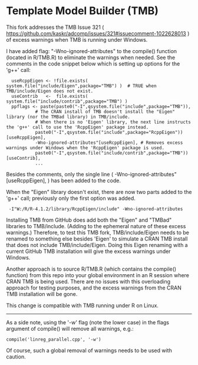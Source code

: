 Template Model Builder (TMB)
============================
This fork addresses the TMB Issue 321  ( https://github.com/kaskr/adcomp/issues/321#issuecomment-1022628013 ) of excess warnings when TMB is running under Windows.

I have added flag: "-Wno-ignored-attributes" to the compile() function (located in R/TMB.R) to eliminate the warnings when needed. See the comments in the code snippet below which is setting up options for the 'g++' call:


      useRcppEigen <- !file.exists( system.file("include/Eigen",package="TMB") )  # TRUE when TMB/include/Eigen does not exist.
      useContrib   <-  file.exists( system.file("include/contrib",package="TMB") )
      ppflags <- paste(paste0("-I",qsystem.file("include",package="TMB")),
               # The CRAN install of TMB doesn't install the "Eigen" library (nor the TMBad library) in TMB/include.
               # When there is no 'Eigen' library, the next line instructs the 'g++' call to use the 'RcppEigen' package instead.
               paste0("-I",qsystem.file("include",package="RcppEigen"))[useRcppEigen], 
               -Wno-ignored-attributes"[useRcppEigen], # Removes excess warnings under Windows when the 'RcppEigen' package is used.
               paste0("-I",qsystem.file("include/contrib",package="TMB"))[useContrib],
               ...
              
Besides the comments, only the single line ( -Wno-ignored-attributes"[useRcppEigen], ) has been added to the code.

When the "Eigen" library doesn't exist, there are now two parts added to the 'g++' call; previously only the first option was added.
    
     -I"W:/R/R-4.1.2/library/RcppEigen/include" -Wno-ignored-attributes
              
                       
Installing TMB from GitHub does add both the "Eigen" and "TMBad" libraries to TMB/include. (Adding to the ephemeral nature of these excess warnings.)  Therefore, to test this TMB fork, TMB/include/Eigen needs to be renamed to something else besides 'Eigen' to simulate a CRAN TMB install that does not include TMB/include/Eigen. Doing this Eigen renaming with a current GitHub TMB installation will give the excess warnings under Windows.

Another approach is to source R/TMB.R (which contains the compile() function) from this repo into your global environment in an R session where CRAN TMB is being used. There are no issues with this overloading approach for testing purposes, and the excess warnings from the CRAN TMB installation will be gone. 

This change is compatible with TMB running under R on Linux.

---

As a side note, using the '-w' flag (note the lower case) in the flags argument of compile() will remove all warnings, e.g.:

    compile('linreg_parallel.cpp', '-w')

Of course, such a global removal of warnings needs to be used with caution.
